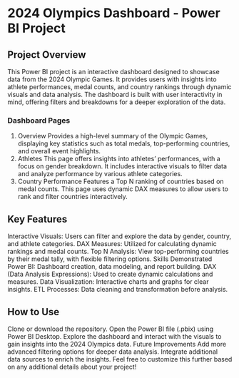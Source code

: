# 2024 Olympics Dashboard - Power BI Project
## Project Overview
This Power BI project is an interactive dashboard designed to showcase data from the 2024 Olympic Games. It provides users with insights into athlete performances, medal counts, and country rankings through dynamic visuals and data analysis. The dashboard is built with user interactivity in mind, offering filters and breakdowns for a deeper exploration of the data.

### Dashboard Pages
1. Overview
Provides a high-level summary of the Olympic Games, displaying key statistics such as total medals, top-performing countries, and overall event highlights.
2. Athletes
This page offers insights into athletes’ performances, with a focus on gender breakdown. It includes interactive visuals to filter data and analyze performance by various athlete categories.
3. Country Performance
Features a Top N ranking of countries based on medal counts. This page uses dynamic DAX measures to allow users to rank and filter countries interactively.
## Key Features
Interactive Visuals: Users can filter and explore the data by gender, country, and athlete categories.
DAX Measures: Utilized for calculating dynamic rankings and medal counts.
Top N Analysis: View top-performing countries by their medal tally, with flexible filtering options.
Skills Demonstrated
Power BI: Dashboard creation, data modeling, and report building.
DAX (Data Analysis Expressions): Used to create dynamic calculations and measures.
Data Visualization: Interactive charts and graphs for clear insights.
ETL Processes: Data cleaning and transformation before analysis.
## How to Use
Clone or download the repository.
Open the Power BI file (.pbix) using Power BI Desktop.
Explore the dashboard and interact with the visuals to gain insights into the 2024 Olympics data.
Future Improvements
Add more advanced filtering options for deeper data analysis.
Integrate additional data sources to enrich the insights.
Feel free to customize this further based on any additional details about your project!
